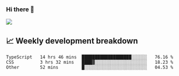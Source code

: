 ### Hi there 👋
<img align="center" src="https://github-readme-stats.vercel.app/api?username=Tumao727&show_icons=true&hide_title=true&theme=dracula" />


## 📈 Weekly development breakdown
<!--START_SECTION:waka-->

```text
TypeScript   14 hrs 46 mins  ███████████████████░░░░░░   76.16 %
CSS          3 hrs 32 mins   ████▓░░░░░░░░░░░░░░░░░░░░   18.23 %
Other        52 mins         █░░░░░░░░░░░░░░░░░░░░░░░░   04.53 %
```

<!--END_SECTION:waka-->